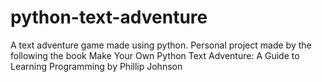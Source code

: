 # python-text-adventure
A text adventure game made using python. Personal project made by the following the book 
Make Your Own Python Text Adventure: A Guide to Learning Programming by Phillip Johnson

